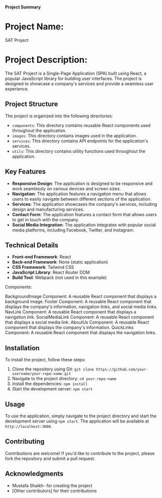 **Project Summary**

# Project Name:
  SAT Project

# Project Description:
 The SAT Project is a Single-Page Application (SPA) built using React, a popular JavaScript library for building user interfaces. The project is designed to showcase a company's services and provide a seamless user experience.

**Project Structure**
---------------------

The project is organized into the following directories:

* `components`: This directory contains reusable React components used throughout the application.
* `images`: This directory contains images used in the application.
* `services`: This directory contains API endpoints for the application's services.
* `utils`: This directory contains utility functions used throughout the application.

**Key Features**
----------------

* **Responsive Design**: The application is designed to be responsive and work seamlessly on various devices and screen sizes.
* **Navigation**: The application features a navigation menu that allows users to easily navigate between different sections of the application.
* **Services**: The application showcases the company's services, including design and manufacturing services.
* **Contact Form**: The application features a contact form that allows users to get in touch with the company.
* **Social Media Integration**: The application integrates with popular social media platforms, including Facebook, Twitter, and Instagram.

**Technical Details**
----------------------

* **Front-end Framework**: React
* **Back-end Framework**: None (static application)
* **CSS Framework**: Tailwind CSS
* **JavaScript Library**: React Router DOM
* **Build Tool**: Webpack (not used in this example)


Components:

BackgroundImage Component: A reusable React component that displays a background image.
Footer Component: A reusable React component that displays the company's information, navigation links, and social media links.
NavLink Component: A reusable React component that displays a navigation link.
SocialMediaLink Component: A reusable React component that displays a social media link.
AboutUs Component: A reusable React component that displays the company's information.
QuickLinks Component: A reusable React component that displays the navigation links.



**Installation**
---------------

To install the project, follow these steps:

1. Clone the repository using Git: `git clone https://github.com/your-username/your-repo-name.git`
2. Navigate to the project directory: `cd your-repo-name`
3. Install the dependencies: `npm install`
4. Start the development server: `npm start`

**Usage**
---------

To use the application, simply navigate to the project directory and start the development server using `npm start`. The application will be available at `http://localhost:3000`.

**Contributing**
--------------

Contributions are welcome! If you'd like to contribute to the project, please fork the repository and submit a pull request.

**Acknowledgments**
------------------

* Mustafa Shaikh- for creating the project
* [Other contributors] for their contributions



